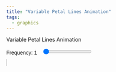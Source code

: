 ```yaml
---
title: "Variable Petal Lines Animation"
tags:
  - graphics
---
```


Variable Petal Lines Animation

<style>
        canvas {
            background-color: white;
            border: 1px solid #ccc;
        }
        .controls {
            margin: 10px 0;
            font-family: Arial, sans-serif;
        }
        .controls label {
            margin-right: 10px;
        }
</style>
<div class="controls">
        <label for="freqRange">Frequency: <span id="freqValue">1</span></label>
        <input type="range" id="freqRange" min="1" max="24" step="1" value="1">
</div>
<canvas id="animationCanvas" width="600" height="600"></canvas>
<script>

        const canvas = document.getElementById('animationCanvas');
        const ctx = canvas.getContext('2d');
        const freqRange = document.getElementById('freqRange');
        const freqValue = document.getElementById('freqValue');
        
        let FREQ = parseFloat(freqRange.value); // Initialize FREQ from range input
        const nPoints = 240;
        let step = 1;
        let rotationAngle = 0;

        freqRange.addEventListener('input', () => {
            FREQ = parseFloat(freqRange.value); // Update FREQ whenever the slider changes
            freqValue.textContent = FREQ.toFixed(1); // Update displayed value
        });

        function getPoints() {
            const points = [];
            const centerX = canvas.width / 2;
            const centerY = canvas.height / 2;
            const radius = Math.min(centerX, centerY) * 0.9;

            for (let i = 0; i < nPoints; i++) {
                const theta = (2 * Math.PI * i) / nPoints;
                const r = Math.cos(FREQ * theta);
                const x = centerX + radius * r * Math.cos(theta);
                const y = centerY + radius * r * Math.sin(theta);
                points.push({ x, y });
            }

            return points;
        }

        function rotatePoints(points, angle) {
            const rotatedPoints = [];
            const centerX = canvas.width / 2;
            const centerY = canvas.height / 2;
            const rad = angle * (Math.PI / 180); // Convert degrees to radians

            for (const point of points) {
                const x = point.x - centerX;
                const y = point.y - centerY;

                const newX = x * Math.cos(rad) - y * Math.sin(rad);
                const newY = x * Math.sin(rad) + y * Math.cos(rad);

                rotatedPoints.push({
                    x: newX + centerX,
                    y: newY + centerY,
                });
            }

            return rotatedPoints;
        }

        function drawPoints(points) {
            ctx.clearRect(0, 0, canvas.width, canvas.height);
            ctx.fillStyle = 'blue';

            for (const point of points) {
                ctx.beginPath();
                ctx.arc(point.x, point.y, 3, 0, 2 * Math.PI);
                ctx.fill();
            }
        }

        function drawLines(points, step) {
            ctx.strokeStyle = 'blue';

            for (let i = 0; i < points.length; i++) {
                const j = (i + step) % points.length;
                ctx.strokeStyle = `hsl(${(i / points.length) * 360}, 100%, 50%)`;
                ctx.beginPath();
                ctx.moveTo(points[i].x, points[i].y);
                ctx.lineTo(points[j].x, points[j].y);
                ctx.stroke();
            }
        }

        function animate() {
            const points = getPoints();
            const rotatedPoints = rotatePoints(points, rotationAngle);
            drawPoints(rotatedPoints);
            drawLines(rotatedPoints, step);
            
            step = (step % (nPoints - 1)) + 1; // Increment step
            rotationAngle += 3; // Rotate by 3 degrees

            setTimeout(animate, 200); // Control animation speed
        }

        animate();
</script>
